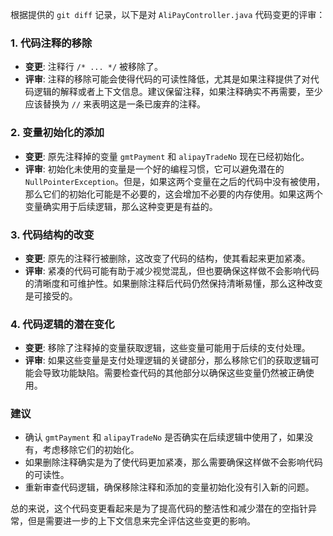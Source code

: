 根据提供的 `git diff` 记录，以下是对 `AliPayController.java` 代码变更的评审：

### 1. 代码注释的移除
-  **变更**: 注释行 `/* ... */` 被移除了。
-  **评审**: 注释的移除可能会使得代码的可读性降低，尤其是如果注释提供了对代码逻辑的解释或者上下文信息。建议保留注释，如果注释确实不再需要，至少应该替换为 `//` 来表明这是一条已废弃的注释。

### 2. 变量初始化的添加
-  **变更**: 原先注释掉的变量 `gmtPayment` 和 `alipayTradeNo` 现在已经初始化。
-  **评审**: 初始化未使用的变量是一个好的编程习惯，它可以避免潜在的 `NullPointerException`。但是，如果这两个变量在之后的代码中没有被使用，那么它们的初始化可能是不必要的，这会增加不必要的内存使用。如果这两个变量确实用于后续逻辑，那么这种变更是有益的。

### 3. 代码结构的改变
-  **变更**: 原先的注释行被删除，这改变了代码的结构，使其看起来更加紧凑。
-  **评审**: 紧凑的代码可能有助于减少视觉混乱，但也要确保这样做不会影响代码的清晰度和可维护性。如果删除注释后代码仍然保持清晰易懂，那么这种改变是可接受的。

### 4. 代码逻辑的潜在变化
-  **变更**: 移除了注释掉的变量获取逻辑，这些变量可能用于后续的支付处理。
-  **评审**: 如果这些变量是支付处理逻辑的关键部分，那么移除它们的获取逻辑可能会导致功能缺陷。需要检查代码的其他部分以确保这些变量仍然被正确使用。

### 建议
- 确认 `gmtPayment` 和 `alipayTradeNo` 是否确实在后续逻辑中使用了，如果没有，考虑移除它们的初始化。
- 如果删除注释确实是为了使代码更加紧凑，那么需要确保这样做不会影响代码的可读性。
- 重新审查代码逻辑，确保移除注释和添加的变量初始化没有引入新的问题。

总的来说，这个代码变更看起来是为了提高代码的整洁性和减少潜在的空指针异常，但是需要进一步的上下文信息来完全评估这些变更的影响。